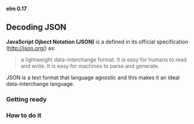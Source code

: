**elm 0.17**
## Decoding JSON

**JavaScript Ojbect Notation (JSON)** is a defined in its official specification (http://json.org/) as:

> a lightweight data-interchange format. It is easy for humans to read and write. It is easy for machines to parse and generate. 

JSON is a text format that language agnostic and this makes it an ideal data-interchange language.

### Getting ready

### How to do it




